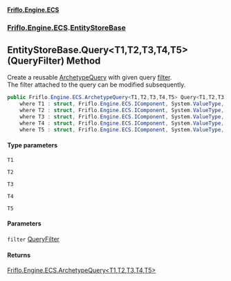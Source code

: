 #### [Friflo.Engine.ECS](index.md 'index')
### [Friflo.Engine.ECS](Friflo.Engine.ECS.md 'Friflo.Engine.ECS').[EntityStoreBase](EntityStoreBase.md 'Friflo.Engine.ECS.EntityStoreBase')

## EntityStoreBase.Query<T1,T2,T3,T4,T5>(QueryFilter) Method

Create a reusable [ArchetypeQuery](ArchetypeQuery.md 'Friflo.Engine.ECS.ArchetypeQuery') with given query [filter](EntityStoreBase.Query_T1,T2,T3,T4,T5_(QueryFilter).md#Friflo.Engine.ECS.EntityStoreBase.Query_T1,T2,T3,T4,T5_(Friflo.Engine.ECS.QueryFilter).filter 'Friflo.Engine.ECS.EntityStoreBase.Query<T1,T2,T3,T4,T5>(Friflo.Engine.ECS.QueryFilter).filter').<br/>
The filter attached to the query can be modified subsequently.

```csharp
public Friflo.Engine.ECS.ArchetypeQuery<T1,T2,T3,T4,T5> Query<T1,T2,T3,T4,T5>(Friflo.Engine.ECS.QueryFilter filter)
    where T1 : struct, Friflo.Engine.ECS.IComponent, System.ValueType, System.ValueType
    where T2 : struct, Friflo.Engine.ECS.IComponent, System.ValueType, System.ValueType
    where T3 : struct, Friflo.Engine.ECS.IComponent, System.ValueType, System.ValueType
    where T4 : struct, Friflo.Engine.ECS.IComponent, System.ValueType, System.ValueType
    where T5 : struct, Friflo.Engine.ECS.IComponent, System.ValueType, System.ValueType;
```
#### Type parameters

<a name='Friflo.Engine.ECS.EntityStoreBase.Query_T1,T2,T3,T4,T5_(Friflo.Engine.ECS.QueryFilter).T1'></a>

`T1`

<a name='Friflo.Engine.ECS.EntityStoreBase.Query_T1,T2,T3,T4,T5_(Friflo.Engine.ECS.QueryFilter).T2'></a>

`T2`

<a name='Friflo.Engine.ECS.EntityStoreBase.Query_T1,T2,T3,T4,T5_(Friflo.Engine.ECS.QueryFilter).T3'></a>

`T3`

<a name='Friflo.Engine.ECS.EntityStoreBase.Query_T1,T2,T3,T4,T5_(Friflo.Engine.ECS.QueryFilter).T4'></a>

`T4`

<a name='Friflo.Engine.ECS.EntityStoreBase.Query_T1,T2,T3,T4,T5_(Friflo.Engine.ECS.QueryFilter).T5'></a>

`T5`
#### Parameters

<a name='Friflo.Engine.ECS.EntityStoreBase.Query_T1,T2,T3,T4,T5_(Friflo.Engine.ECS.QueryFilter).filter'></a>

`filter` [QueryFilter](QueryFilter.md 'Friflo.Engine.ECS.QueryFilter')

#### Returns
[Friflo.Engine.ECS.ArchetypeQuery&lt;](ArchetypeQuery_T1,T2,T3,T4,T5_.md 'Friflo.Engine.ECS.ArchetypeQuery<T1,T2,T3,T4,T5>')[T1](EntityStoreBase.Query_T1,T2,T3,T4,T5_(QueryFilter).md#Friflo.Engine.ECS.EntityStoreBase.Query_T1,T2,T3,T4,T5_(Friflo.Engine.ECS.QueryFilter).T1 'Friflo.Engine.ECS.EntityStoreBase.Query<T1,T2,T3,T4,T5>(Friflo.Engine.ECS.QueryFilter).T1')[,](ArchetypeQuery_T1,T2,T3,T4,T5_.md 'Friflo.Engine.ECS.ArchetypeQuery<T1,T2,T3,T4,T5>')[T2](EntityStoreBase.Query_T1,T2,T3,T4,T5_(QueryFilter).md#Friflo.Engine.ECS.EntityStoreBase.Query_T1,T2,T3,T4,T5_(Friflo.Engine.ECS.QueryFilter).T2 'Friflo.Engine.ECS.EntityStoreBase.Query<T1,T2,T3,T4,T5>(Friflo.Engine.ECS.QueryFilter).T2')[,](ArchetypeQuery_T1,T2,T3,T4,T5_.md 'Friflo.Engine.ECS.ArchetypeQuery<T1,T2,T3,T4,T5>')[T3](EntityStoreBase.Query_T1,T2,T3,T4,T5_(QueryFilter).md#Friflo.Engine.ECS.EntityStoreBase.Query_T1,T2,T3,T4,T5_(Friflo.Engine.ECS.QueryFilter).T3 'Friflo.Engine.ECS.EntityStoreBase.Query<T1,T2,T3,T4,T5>(Friflo.Engine.ECS.QueryFilter).T3')[,](ArchetypeQuery_T1,T2,T3,T4,T5_.md 'Friflo.Engine.ECS.ArchetypeQuery<T1,T2,T3,T4,T5>')[T4](EntityStoreBase.Query_T1,T2,T3,T4,T5_(QueryFilter).md#Friflo.Engine.ECS.EntityStoreBase.Query_T1,T2,T3,T4,T5_(Friflo.Engine.ECS.QueryFilter).T4 'Friflo.Engine.ECS.EntityStoreBase.Query<T1,T2,T3,T4,T5>(Friflo.Engine.ECS.QueryFilter).T4')[,](ArchetypeQuery_T1,T2,T3,T4,T5_.md 'Friflo.Engine.ECS.ArchetypeQuery<T1,T2,T3,T4,T5>')[T5](EntityStoreBase.Query_T1,T2,T3,T4,T5_(QueryFilter).md#Friflo.Engine.ECS.EntityStoreBase.Query_T1,T2,T3,T4,T5_(Friflo.Engine.ECS.QueryFilter).T5 'Friflo.Engine.ECS.EntityStoreBase.Query<T1,T2,T3,T4,T5>(Friflo.Engine.ECS.QueryFilter).T5')[&gt;](ArchetypeQuery_T1,T2,T3,T4,T5_.md 'Friflo.Engine.ECS.ArchetypeQuery<T1,T2,T3,T4,T5>')